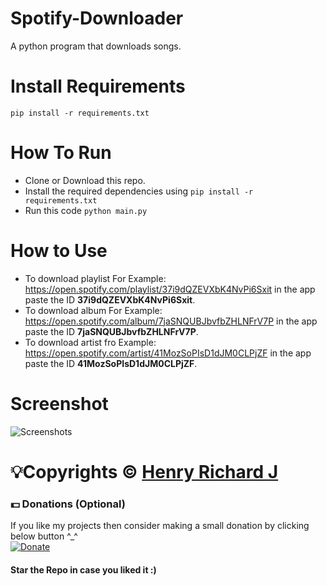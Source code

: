 # Spotify-Downloader
A python program that downloads songs.

# Install Requirements
<code>pip install -r requirements.txt</code>

# How To Run
* Clone or Download this repo.
* Install the required dependencies using <code>pip install -r requirements.txt</code>
* Run this code <code>python main.py</code>

# How to Use
* To download playlist For Example: https://open.spotify.com/playlist/37i9dQZEVXbK4NvPi6Sxit in the app paste the ID **37i9dQZEVXbK4NvPi6Sxit**.
* To download album For Example: https://open.spotify.com/album/7jaSNQUBJbvfbZHLNFrV7P in the app paste the ID **7jaSNQUBJbvfbZHLNFrV7P**.
* To download artist fro Example: https://open.spotify.com/artist/41MozSoPIsD1dJM0CLPjZF in the app paste the ID **41MozSoPIsD1dJM0CLPjZF**.

# Screenshot
![Screenshots](https://user-images.githubusercontent.com/68910039/210998286-de82d409-e477-4945-94c5-c6a32220e308.jpg)

# 💡Copyrights © [Henry Richard J](https://github.com/henry-richard7)

### 💵 Donations (Optional)
If you like my projects then consider making a small donation by clicking below button ^_^
<br/>
[![Donate](https://img.shields.io/badge/Donate-PayPal-blue.svg)](https://www.paypal.com/paypalme/henryrics)

#### Star the Repo in case you liked it :)
